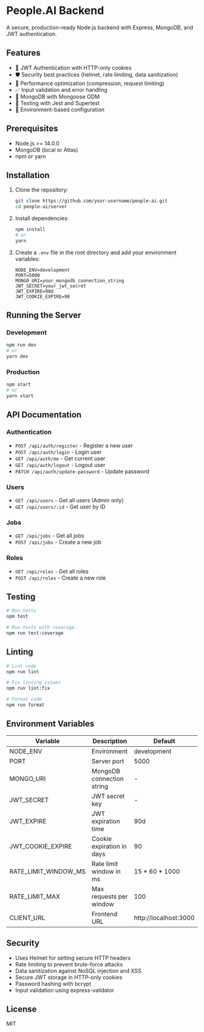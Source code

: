 # People.AI Backend

A secure, production-ready Node.js backend with Express, MongoDB, and JWT authentication.

## Features

- 🔐 JWT Authentication with HTTP-only cookies
- 🛡️ Security best practices (helmet, rate limiting, data sanitization)
- 🚀 Performance optimization (compression, request limiting)
- ✅ Input validation and error handling
- 🔄 MongoDB with Mongoose ODM
- 🧪 Testing with Jest and Supertest
- 🔄 Environment-based configuration

## Prerequisites

- Node.js >= 14.0.0
- MongoDB (local or Atlas)
- npm or yarn

## Installation

1. Clone the repository:
   ```bash
   git clone https://github.com/your-username/people-ai.git
   cd people-ai/server
   ```

2. Install dependencies:
   ```bash
   npm install
   # or
   yarn
   ```

3. Create a `.env` file in the root directory and add your environment variables:
   ```env
   NODE_ENV=development
   PORT=5000
   MONGO_URI=your_mongodb_connection_string
   JWT_SECRET=your_jwt_secret
   JWT_EXPIRE=90d
   JWT_COOKIE_EXPIRE=90
   ```

## Running the Server

### Development

```bash
npm run dev
# or
yarn dev
```

### Production

```bash
npm start
# or
yarn start
```

## API Documentation

### Authentication

- `POST /api/auth/register` - Register a new user
- `POST /api/auth/login` - Login user
- `GET /api/auth/me` - Get current user
- `GET /api/auth/logout` - Logout user
- `PATCH /api/auth/update-password` - Update password

### Users

- `GET /api/users` - Get all users (Admin only)
- `GET /api/users/:id` - Get user by ID

### Jobs

- `GET /api/jobs` - Get all jobs
- `POST /api/jobs` - Create a new job

### Roles

- `GET /api/roles` - Get all roles
- `POST /api/roles` - Create a new role

## Testing

```bash
# Run tests
npm test

# Run tests with coverage
npm run test:coverage
```

## Linting

```bash
# Lint code
npm run lint

# Fix linting issues
npm run lint:fix

# Format code
npm run format
```

## Environment Variables

| Variable | Description | Default |
|----------|-------------|---------|
| NODE_ENV | Environment | development |
| PORT | Server port | 5000 |
| MONGO_URI | MongoDB connection string | - |
| JWT_SECRET | JWT secret key | - |
| JWT_EXPIRE | JWT expiration time | 90d |
| JWT_COOKIE_EXPIRE | Cookie expiration in days | 90 |
| RATE_LIMIT_WINDOW_MS | Rate limit window in ms | 15 * 60 * 1000 |
| RATE_LIMIT_MAX | Max requests per window | 100 |
| CLIENT_URL | Frontend URL | http://localhost:3000 |

## Security

- Uses Helmet for setting secure HTTP headers
- Rate limiting to prevent brute-force attacks
- Data sanitization against NoSQL injection and XSS
- Secure JWT storage in HTTP-only cookies
- Password hashing with bcrypt
- Input validation using express-validator

## License

MIT
